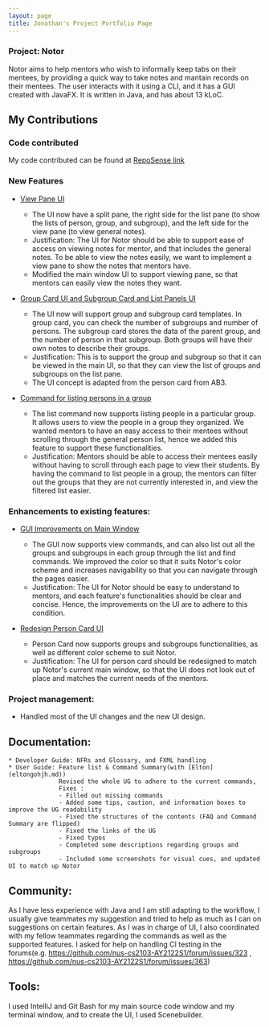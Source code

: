 ```yaml
---
layout: page
title: Jonathan's Project Portfolio Page
---
```


### Project: Notor

Notor aims to help mentors who wish to informally keep tabs on their mentees, by providing a quick way to take notes and
mantain records on their mentees. The user interacts with it using a CLI, and it has a GUI created with JavaFX. It is
written in Java, and has about 13 kLoC.

## My Contributions

### **Code contributed**

My code contributed can be found at [RepoSense link](https://nus-cs2103-ay2122s1.github.io/tp-dashboard/?tabOpen=true&tabType=authorship&tabAuthor=HalphasX&tabRepo=AY2122S1-CS2103T-W08-1%2Ftp%5Bmaster%5D&authorshipFileTypes=docs~functional-code~test-code)

### **New Features**

* [View Pane UI](https://github.com/AY2122S1-CS2103T-W08-1/tp/pull/103)
  * The UI now have a split pane, the right side for the list pane (to show the lists of person, group, and subgroup),
    and the left side for the view pane (to view general notes).
  * Justification: The UI for Notor should be able to support ease of access on viewing notes for mentor, and that includes the general notes.
  To be able to view the notes easily, we want to implement a view pane to show the notes that mentors have.
  * Modified the main window UI to support viewing pane, so that mentors can easily view the notes they want.

* [Group Card UI and Subgroup Card and List Panels UI](https://github.com/AY2122S1-CS2103T-W08-1/tp/pull/143)
  * The UI now will support group and subgroup card templates. In group card, you can check the number of subgroups and number of persons.
    The subgroup card stores the data of the parent group, and the number of person in that subgroup. Both groups will have their own notes
    to describe their groups.
  * Justification: This is to support the group and subgroup so that it can be viewed in the main UI, so that they can view
  the list of groups and subgroups on the list pane.
  * The UI concept is adapted from the person card from AB3.

* [Command for listing persons in a group](https://github.com/AY2122S1-CS2103T-W08-1/tp/pull/147)
  * The list command now supports listing people in a particular group. It allows users to view the people in a group they organized.
    We wanted mentors to have an easy access to their mentees without scrolling through the general person list, hence we
    added this feature to support these functionalities.
  * Justification: Mentors should be able to access their mentees easily without having to scroll through each page to view their students.
    By having the command to list people in a group, the mentors can filter out the groups that they are not currently interested in, and view the
    filtered list easier.


### **Enhancements to existing features**:

* [GUI Improvements on Main Window](https://github.com/AY2122S1-CS2103T-W08-1/tp/pull/141/commits)
  * The GUI now supports view commands, and can also list out all the groups and subgroups in each group through the list and find commands.
    We improved the color so that it suits Notor's color scheme and increases navigability so that you can navigate through the pages easier.
  * Justification: The UI for Notor should be easy to understand to mentors, and each feature's functionalities should be clear and concise.
    Hence, the improvements on the UI are to adhere to this condition.

* [Redesign Person Card UI](https://github.com/AY2122S1-CS2103T-W08-1/tp/pull/141/commits)
  * Person Card now supports groups and subgroups functionalities, as well as different color scheme to suit Notor.
  * Justification: The UI for person card should be redesigned to match up Notor's current main window, so that
  the UI does not look out of place and matches the current needs of the mentors.

### **Project management**:
  * Handled most of the UI changes and the new UI design.

## **Documentation**:
    * Developer Guide: NFRs and Glossary, and FXML handling
    * User Guide: Feature list & Command Summary(with [Elton](eltongohjh.md))
                  Revised the whole UG to adhere to the current commands,
                  Fixes :
                  - Filled out missing commands
                  - Added some tips, caution, and information boxes to improve the UG readability
                  - Fixed the structures of the contents (FAQ and Command Summary are flipped)
                  - Fixed the links of the UG
                  - Fixed typos
                  - Completed some descriptions regarding groups and subgroups
                  - Included some screenshots for visual cues, and updated UI to match up Notor



## **Community**:
  As I have less experience with Java and I am still adapting to the workflow, I usually give teammates my suggestion and tried
  to help as much as I can on suggestions on certain features. As I was in charge of UI, I also coordinated with my fellow teammates
  regarding the commands as well as the supported features.
  I asked for help on handling CI testing in the forums(e.g. https://github.com/nus-cs2103-AY2122S1/forum/issues/323 ,  https://github.com/nus-cs2103-AY2122S1/forum/issues/363)

## **Tools**:
  I used IntelliJ and Git Bash for my main source code window and my terminal window, 
  and to create the UI, I used Scenebuilder.
